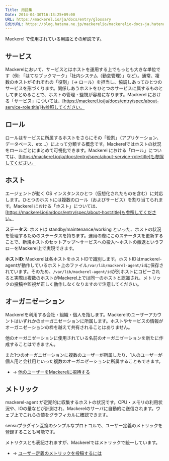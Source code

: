 ```yaml
---
Title: 用語集
Date: 2014-04-30T16:13:25+09:00
URL: https://mackerel.io/ja/docs/entry/glossary
EditURL: https://blog.hatena.ne.jp/mackerelio/mackerelio-docs-ja.hatenablog.mackerel.io/atom/entry/12921228815722986178
---
```


Mackerel で使用されている用語とその解説です。

## サービス

Mackerelにおいて、サービスとはホストを運用する上でもっとも大きな単位です（例: 「はてなブックマーク」「社内システム（勤怠管理）」など）。通常、複数のホストがそれぞれの「役割」（→ ロール）を担当し、協調しあってひとつのサービスを形づくります。関係しあうホストをひとつのサービスに属するものとしてまとめることで、ホストの管理・監視が容易になります。Mackerel における「サービス」については、[https://mackerel.io/ja/docs/entry/spec/about-service-role:title]も参照してください。

## ロール

ロールはサービスに所属するホストをさらにその「役割」（アプリケーション、データベース、etc…）によって分類する概念です。Mackerelではホストの状況をロールごとにまとめて可視化できます。Mackerel における「ロール」については、[https://mackerel.io/ja/docs/entry/spec/about-service-role:title]も参照してください。

<h2 id="host">ホスト</h2>

エージェントが動く OS インスタンスひとつ（仮想化されたものを含む）に対応します。ひとつのホストには複数のロール（およびサービス）を割り当てられます。Mackerel における「ホスト」については、[https://mackerel.io/ja/docs/entry/spec/about-host:title]も参照してください。

**ステータス**: ホストは standby/maintenance/working といった、ホストの状況を管理するためのステータスを持ちます。運用の際にこのステータスを更新することで、新規ホストのセットアップ〜サービスへの投入〜ホストの撤退というフローをMackerel上で実現できます。

**ホストID**: Mackerelは各ホストをホストIDで識別します。ホストIDはmackerel-agentが動作しているホスト上のファイル`/var/lib/mackerel-agent/id`に保存されています。そのため、`/var/lib/mackerel-agent/id`が別ホストにコピーされると実際は複数のホストがMackerel上では同一のホストと認識され、メトリックの投稿や監視が正しく動作しなくなりますので注意してください。

<h2 id="organization">オーガニゼーション</h2>

Mackerelを利用する会社・組織・個人を指します。Mackerelのユーザーアカウントはいずれかのオーガニゼーションに所属します。ホストやサービスの情報がオーガニゼーションの枠を越えて共有されることはありません。

他のオーガニゼーションに使用されている名前のオーガニゼーションを新たに作成することはできません。

また1つのオーガニゼーションに複数のユーザーが所属したり、1人のユーザーが個人用と会社用といった複数のオーガニゼーションに所属することもできます。

- → [他のユーザーをMackerelに招待する](https://mackerel.io/ja/docs/entry/howto/invite-others)

## メトリック

mackerel-agent が定期的に収集するホストの状況です。CPU・メモリの利用状況や、IOの量などが計測され、Mackerelのサーバに自動的に送信されます。ウェブ上でこれらの値をグラフィカルに確認できます。

sensuプラグイン互換のシンプルなプロトコルで、ユーザー定義のメトリックを登録することも可能です。

メトリクスとも表記されますが、Mackerelではメトリックで統一しています。

- → [ユーザー定義のメトリックを投稿するには](https://mackerel.io/ja/docs/entry/advanced/custom-metrics)
